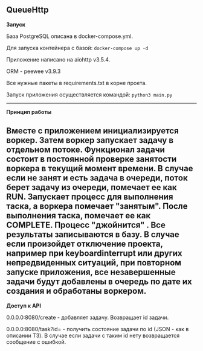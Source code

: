 QueueHttp
-
**Запуск**

База PostgreSQL описана в docker-compose.yml. 

Для запуска контейнера с базой: `docker-compose up -d`

Приложение написано на aiohttp v3.5.4. 

ORM -  peewee v3.9.3

Все нужные пакеты в requirements.txt в корне проета.

Запуск приложения осуществляется командой: 
`python3 main.py`

---
**Принцип работы**

Вместе с приложением инициализируется воркер. Затем воркер запускает задачу в отдельном потоке. 
Функционал задачи состоит в постоянной проверке занятости воркера в текущий момент времени. 
В случае если не занят и есть задача в очереди, поток берет задачу из очереди, помечает ее как RUN.
Запускает процесс для выполнения таска, а воркера помечает "занятым". После выполнения таска, помечает ее как COMPLETE.
Процесс "джойнится"
. 
Все результаты записываются в базу.
В случае если произойдет отключение проекта, например при keyboardinterrupt или других непредвиденных ситуаций, 
при повторном запуске приложения, все незавершенные задачи будут добавлены в очередь по дате их создания и обработаны 
воркером.
---
**Доступ к API**

0.0.0.0:8080/create - добавляет задачу. Возвращает id задачи.

0.0.0.0:8080/task?id= - получить состояние задачи по id (JSON - как в описании ТЗ). В случае если задачи с таким id нету
возвращается сообщение с ошибкой. 
